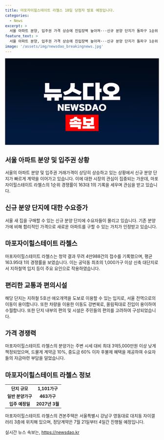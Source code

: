 ```yaml
---
title: 마포자이힐스테이트 라첼스 10일 당첨자 발표 예정입니다.
categories:
  - News
excerpt: >
  서울 아파트 분양, 입주권 가격 상승에 진입장벽 높아져···신규 분양 단지가 돌파구 1순위 경쟁률 163대 1 기록한 ‘마포자이힐스테이트 라첼스’ 계약도 ‘청신호’  서울 아파트 분양 및 입주권 가격이 상승하며 신규 분양 단지에 대한 관심이 높아지고 있는 가운데, 마포자이힐스테이트 라첼스는 1순위 경쟁률 163대 1을 기록하며 시장의 주목을 받고 있다. 이에 따라 이 단지는 합리적인 가격과 편리한 교통, 우수한 시설 등을 통해 수요자들의 만족을 얻고 있다. 10일에 예정된 당첨자 발표를 앞두고 마포자이힐스테이트 라첼스는 주목받고 있는데, 이는 지하철 역세권 입지와 차별화된 상품성 등이 호응을 이끌어내고 있는 것으로 보인다.
feature_text: >
  서울 아파트 분양, 입주권 가격 상승에 진입장벽 높아져···신규 분양 단지가 돌파구 1순위 경쟁률 163대 1 기록한 ‘마포자이힐스테이트 라첼스’ 계약도 ‘청신호’  서울 아파트 분양 및 입주권 가격이 상승하며 신규 분양 단지에 대한 관심이 높아지고 있는 가운데, 마포자이힐스테이트 라첼스는 1순위 경쟁률 163대 1을 기록하며 시장의 주목을 받고 있다. 이에 따라 이 단지는 합리적인 가격과 편리한 교통, 우수한 시설 등을 통해 수요자들의 만족을 얻고 있다. 10일에 예정된 당첨자 발표를 앞두고 마포자이힐스테이트 라첼스는 주목받고 있는데, 이는 지하철 역세권 입지와 차별화된 상품성 등이 호응을 이끌어내고 있는 것으로 보인다.
image: '/assets/img/newsdao_breakingnews.jpg'
---
```


<p><img src="/assets/img/newsdao_breakingnews.jpg" alt="firstkoreanews 속보" /></p>

<h2 data-ke-size="size26">서울 아파트 분양 및 입주권 상황</h2>

<p data-ke-size="size16">서울의 아파트 분양 및 입주권 거래가격이 상당히 상승하고 있는 상황에서 신규 분양 단지가 빠르게 계약을 이어가고 있습니다. 이에 대한 시장의 관심이 집중되는 가운데, 마포자이힐스테이트 라첼스의 1순위 경쟁률이 163대 1의 기록을 세우며 관심을 받고 있습니다.</p>

<h2 data-ke-size="size23">신규 분양 단지에 대한 수요증가</h2>

<p data-ke-size="size16">서울 새 집을 구매할 수 있는 신규 분양 단지에 수요자들이 몰리고 있습니다. 기존 분양가에 비해 합리적인 가격으로 새로운 아파트를 구할 수 있는 가치가 인정받고 있습니다.</p>

<h2 data-ke-size="size23">마포자이힐스테이트 라첼스</h2>

<p data-ke-size="size16">마포자이힐스테이트 라첼스는 청약 결과 무려 4만988건의 접수를 기록했으며, 평균 163.95대 1의 경쟁률을 보였습니다. 이는 공덕동 최초의 1,000가구 이상 신축 대단지로서 지하철역 입지 등이 주요 요인으로 작용하였습니다.</p>

<h2 data-ke-size="size23">편리한 교통과 편의시설</h2>

<p data-ke-size="size16">해당 단지는 지하철 5호선 애오개역을 도보로 이용할 수 있는 입지로, 서울 전역으로의 이동이 용이합니다. 또한 차량을 이용한 이동도 강변북로, 올림픽대로 진입이 용이하여 수월합니다. 또한 단지 내부의 편의 및 시설은 주민들의 편의를 고려하여 구성되었습니다.</p>

<h2 data-ke-size="size23">가격 경쟁력</h2>

<p data-ke-size="size16">마포자이힐스테이트 라첼스의 분양가는 주변 시세 대비 최대 3억5,000만원 이상 낮게 책정되었으며, 드물게 계약금 10%, 중도금 60% 이자 후불제 혜택을 제공하여 수요자들의 자금마련 부담을 덜었습니다.</p>

<h2 data-ke-size="size23">마포자이힐스테이트 라첼스 정보</h2>

<table>
    <tr>
        <td style="text-align: center; height: 17px;"><b>단지 규모</b></td>
        <td style="text-align: center; height: 17px;"><b>1,101가구</b></td>
    </tr>
    <tr>
        <td style="text-align: center; height: 17px;"><b>일반 분양가구</b></td>
        <td style="text-align: center; height: 17px;"><b>463가구</b></td>
    </tr>
    <tr>
        <td style="text-align: center; height: 17px;"><b>입주 예정일</b></td>
        <td style="text-align: center; height: 17px;"><b>2027년 3월</b></td>
    </tr>
</table>

<p data-ke-size="size16">마포자이힐스테이트 라첼스의 견본주택은 서울특별시 강남구 영동대로 대치동 자이갤러리 3층에 위치해 있으며, 정당계약은 7월 21일부터 4일간 진행될 예정입니다.</p>
실시간 뉴스 속보는, <a href="https://newsdao.kr" rel="dofollow">https://newsdao.kr</a>


